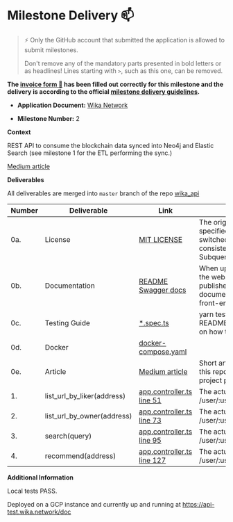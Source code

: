 # Milestone Delivery :mailbox:

> ⚡ Only the GitHub account that submitted the application is allowed to submit milestones. 
> 
> Don't remove any of the mandatory parts presented in bold letters or as headlines! Lines starting with `>`, such as this one, can be removed.

**The [invoice form :pencil:](https://docs.google.com/forms/d/e/1FAIpQLSfmNYaoCgrxyhzgoKQ0ynQvnNRoTmgApz9NrMp-hd8mhIiO0A/viewform) has been filled out correctly for this milestone and the delivery is according to the official [milestone delivery guidelines](https://github.com/w3f/Grants-Program/blob/master/docs/milestone-deliverables-guidelines.md).**  

* **Application Document:** [Wika Network](https://github.com/w3f/Grants-Program/blob/master/applications/wika_network.md)

* **Milestone Number:** 2

**Context**

REST API to consume the blockchain data synced into Neo4j and Elastic Search (see milestone 1 for the ETL performing the sync.)

[Medium article](https://wikanetwork.medium.com/the-wika-network-api-4309e48a7d4f)

**Deliverables**

All deliverables are merged into `master` branch of the repo [wika_api](https://github.com/randombishop/wika_api)

| Number | Deliverable | Link | Notes |
| ------------- | ------------- | ------------- |------------- |
| 0a. | License | [MIT LICENSE](https://github.com/randombishop/wika_api/blob/master/LICENSE) | The original specs specified Apache but we switched to MIT for consistency with Subquery
| 0b. | Documentation | [README](https://github.com/randombishop/wika_api/blob/master/README.md) [Swagger docs](https://api-test.wika.network/doc) | When up and running, the webserver also publishes Swagger documentation and a test front-end at /docs 
| 0c. | Testing Guide | [*.spec.ts](https://github.com/randombishop/wika_api/tree/master/api/src) | yarn test / See repo README for instructions on how to run the tests
| 0d. | Docker | [docker-compose.yaml](https://github.com/randombishop/wika_api/blob/master/api/docker-compose.yaml) |
| 0e. | Article | [Medium article](https://wikanetwork.medium.com/the-wika-network-api-4309e48a7d4f) | Short article to describe this repo and advertise project progress.
| 1. | list_url_by_liker(address) | [app.controller.ts line 51](https://github.com/randombishop/wika_api/blob/292848c4330b767715b6b82b5517fab1b9132d8a/api/src/app.controller.ts#L51) | The actual route is GET /user/:user/liked_urls
| 2. | list_url_by_owner(address) | [app.controller.ts line 73](https://github.com/randombishop/wika_api/blob/292848c4330b767715b6b82b5517fab1b9132d8a/api/src/app.controller.ts#L73) | The actual route is GET /user/:user/owned_urls
| 3. | search(query) | [app.controller.ts line 95](https://github.com/randombishop/wika_api/blob/292848c4330b767715b6b82b5517fab1b9132d8a/api/src/app.controller.ts#L95) | The actual route is GET /user/:user/search/:query
| 4. | recommend(address) | [app.controller.ts line 127](https://github.com/randombishop/wika_api/blob/292848c4330b767715b6b82b5517fab1b9132d8a/api/src/app.controller.ts#L127) | The actual route is GET /user/:user/recommend



**Additional Information**

Local tests PASS.

Deployed on a GCP instance and currently up and running at https://api-test.wika.network/doc 
